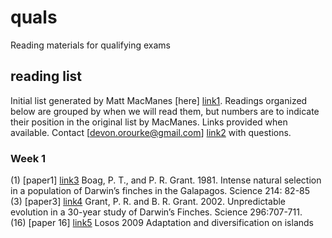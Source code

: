 # quals
Reading materials for qualifying exams

## reading list
Initial list generated by Matt MacManes [here] [link1]. Readings organized below are grouped by when we will read them, but numbers are to indicate their position in the original list by MacManes. Links provided when available. Contact [devon.orourke@gmail.com] [link2] with questions.

### Week 1
(1)  [paper1] [link3] Boag, P. T., and P. R. Grant. 1981. Intense natural selection in a population of Darwin’s finches in the Galapagos. Science 214: 82-85  
(3)  [paper3] [link4] Grant, P. R. and B. R. Grant. 2002. Unpredictable evolution in a 30-year study of Darwin’s Finches. Science 296:707-711.  
(16) [paper 16] [link5] Losos 2009 Adaptation and diversification on islands 

[link1]:https://github.com/macmanes/MacManes_Lab_Notebook/blob/master/Matt/Quals_materials/Evolutionary_Bio_Classics.md
[link2]:mailto:devon.orourke@gmail.com
[link3]:http://biology-web.nmsu.edu/~houde/Boag%20&%20Grant%201981.pdf
[link4]:http://faculty.uca.edu/benw/biol4415/papers/GrantGrant2002b.pdf
[link5]:http://www.nature.com/nature/journal/v457/n7231/full/nature07893.html

